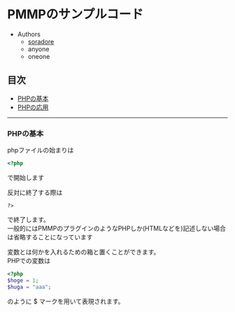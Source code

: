 # PMMPのサンプルコード

- Authors  
  - [soradore](https://twitter.com/soradore_)
  - anyone
  - oneone

## 目次
- [PHPの基本](#php-base)
- [PHPの応用](#php-app)
___  

### <a name="php-base"></a>PHPの基本  

phpファイルの始まりは  
```PHP
<?php
```
で開始します  

反対に終了する際は  
```
?>
```
で終了します。  
一般的にはPMMPのプラグインのようなPHPしか(HTMLなどを)記述しない場合は省略することになっています

変数とは何かを入れるための箱と置くことができます。  
PHPでの変数は  
```PHP
<?php
$hoge = 1;
$huga = "aaa";
```
のように $ マークを用いて表現されます。

